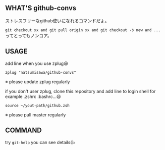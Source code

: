 ## WHAT'S github-convs
ストレスフリーなgithub使いになれるコマンドだよ。

`git checkout xx and git pull origin xx and git checkout -b new and ... `
ってとってもノンコア。

## USAGE
add line when you use zplug😃
```.zshrc
zplug "natsumisawa/github-convs"
```

※ please update zplug regularly

if you don't user zplug, clone this repository and
add line to login shell for example .zshrc .bashrc...😃
```
source ~/yout-path/github.zsh
```

※ please pull master regularly

## COMMAND
try `git-help`
you can see details👍
